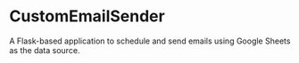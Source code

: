 # CustomEmailSender
A Flask-based application to schedule and send emails using Google Sheets as the data source. 
